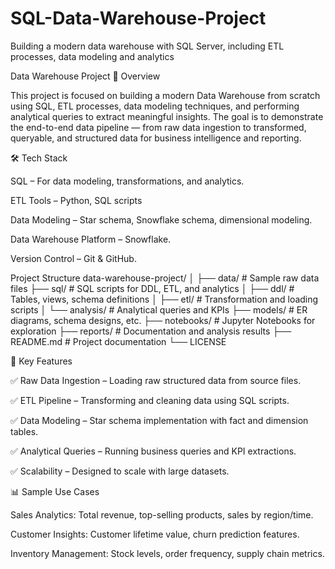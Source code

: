 # SQL-Data-Warehouse-Project
Building a modern data warehouse with SQL Server, including ETL processes, data modeling and analytics

Data Warehouse Project
📌 Overview

This project is focused on building a modern Data Warehouse from scratch using SQL, ETL processes, data modeling techniques, and performing analytical queries to extract meaningful insights. The goal is to demonstrate the end-to-end data pipeline — from raw data ingestion to transformed, queryable, and structured data for business intelligence and reporting.

🛠️ Tech Stack

SQL – For data modeling, transformations, and analytics.

ETL Tools – Python, SQL scripts

Data Modeling – Star schema, Snowflake schema, dimensional modeling.

Data Warehouse Platform –   Snowflake.

Version Control – Git & GitHub.

Project Structure
data-warehouse-project/
│
├── data/                   # Sample raw data files
├── sql/                    # SQL scripts for DDL, ETL, and analytics
│   ├── ddl/                # Tables, views, schema definitions
│   ├── etl/                # Transformation and loading scripts
│   └── analysis/           # Analytical queries and KPIs
├── models/                 # ER diagrams, schema designs, etc.
├── notebooks/              # Jupyter Notebooks for exploration 
├── reports/                # Documentation and analysis results
├── README.md               # Project documentation
└── LICENSE


🧩 Key Features

✅ Raw Data Ingestion – Loading raw structured data from source files.

✅ ETL Pipeline – Transforming and cleaning data using SQL scripts.

✅ Data Modeling – Star schema implementation with fact and dimension tables.

✅ Analytical Queries – Running business queries and KPI extractions.

✅ Scalability – Designed to scale with large datasets.

📊 Sample Use Cases

Sales Analytics: Total revenue, top-selling products, sales by region/time.

Customer Insights: Customer lifetime value, churn prediction features.

Inventory Management: Stock levels, order frequency, supply chain metrics.

